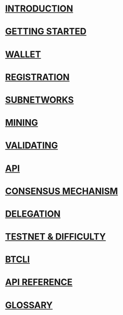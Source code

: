 
# [INTRODUCTION](intro/index.md)

# [GETTING STARTED](getting-started/installation.md)

# [WALLET](getting-started/wallets.md)

# [REGISTRATION](subnetworks/registration.md)

# [SUBNETWORKS](subnetworks/subnetworks.md)

# [MINING](mining/mining.md)

# [VALIDATING](validating/validating.md)

# [API](clients/clients.md)

# [CONSENSUS MECHANISM](validating/yuma-consensus.md)

# [DELEGATION](delegation/delegation.md)

# [TESTNET & DIFFICULTY](reference/testnet.md)

# [BTCLI](reference/btcli.md)

# [API REFERENCE](bittensor-api/index.md)

# [GLOSSARY](glossary/glossary.md)


